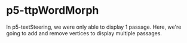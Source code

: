 # p5-ttpWordMorph
In p5-textSteering, we were only able to display 1 passage. Here, we're going to add and remove vertices to display multiple passages.
